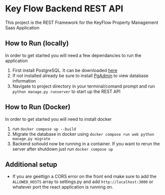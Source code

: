 # Key Flow Backend REST API

This project is the REST Framework for the KeyFlow Property Management Saas Application

## How to Run (locally)
In order to get started you will need a few dependancies to run the application

1. First install PostgreSQL. It can be downloaded [here](https://www.enterprisedb.com/downloads/postgres-postgresql-downloads)
2. If not installed already be sure to install [PgAdmin](https://www.pgadmin.org/download/) to view database information
3. Navigate to project directory in your terminal/comand prompt and run `python manage.py runserver` to start up the REST API

## How to Run (Docker)
In order to get started you will need to install docker

1. run `docker compose up --build`
2. Migrate the database in docker using `docker compose run web python manage.py migrate`
3. Backend sohould now be running in a container. If you want to rerun the server after shutdown just run `docker compose up`

## Additional setup
- If you are geettign a CORS error on the front end make sure to add the `ALLOWED_HOSTS` array to settings.py and add `http://localhost:3000` or whatever port the react application is running on.
